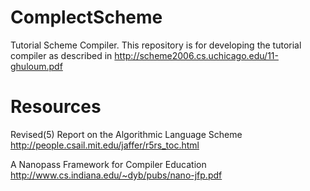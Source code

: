 ComplectScheme
==============

Tutorial Scheme Compiler.
This repository is for developing the tutorial compiler as described in http://scheme2006.cs.uchicago.edu/11-ghuloum.pdf

Resources
=========

Revised(5) Report on the Algorithmic Language Scheme
http://people.csail.mit.edu/jaffer/r5rs_toc.html

A Nanopass Framework for Compiler Education
http://www.cs.indiana.edu/~dyb/pubs/nano-jfp.pdf
